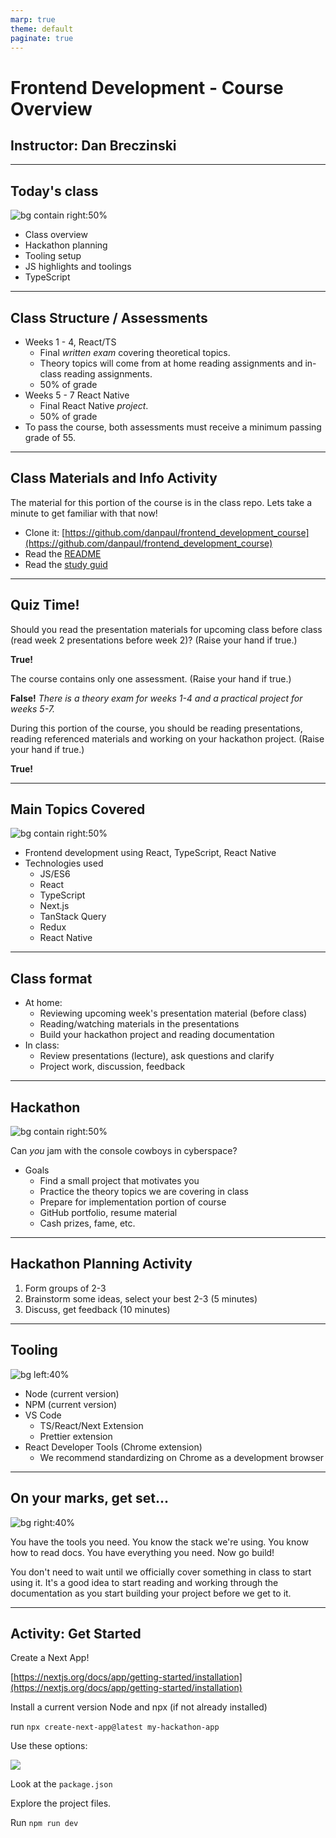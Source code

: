 ```yaml
---
marp: true
theme: default
paginate: true
---
```


<!-- only include once in document -->
<style scoped>
@media screen {
  /* Hide not current fragments */
  [data-marpit-fragment]:not([data-marpit-fragment]:current) {
    display: none;
  }
}
</style>

<!-- class: invert -->

# Frontend Development - Course Overview

## Instructor: Dan Breczinski

---

<!-- class: lead -->

## Today's class

![bg contain right:50%](./assets/baldi.gif)

- Class overview
- Hackathon planning
- Tooling setup
- JS highlights and toolings
- TypeScript

---

## Class Structure / Assessments

- Weeks 1 - 4, React/TS
  - Final _written exam_ covering theoretical topics.
  - Theory topics will come from at home reading assignments and in-class reading assignments.
  - 50% of grade
- Weeks 5 - 7 React Native
  - Final React Native _project_.
  - 50% of grade
- To pass the course, both assessments must receive a minimum passing grade of 55.

---

## Class Materials and Info Activity

The material for this portion of the course is in the class repo. Lets take a minute to get familiar with that now!

- Clone it: [https://github.com/danpaul/frontend_development_course](https://github.com/danpaul/frontend_development_course)
- Read the [README](../README.md)
- Read the [study guid](../STUDY_GUIDE.md)

---

## Quiz Time!

Should you read the presentation materials for upcoming class before class (read week 2 presentations before week 2)? (Raise your hand if true.)

<div data-marpit-fragment>

**True!**

</div>

<div data-marpit-fragment>

The course contains only one assessment. (Raise your hand if true.)

</div>

<div data-marpit-fragment>

**False!** _There is a theory exam for weeks 1-4 and a practical project for weeks 5-7._

</div>

<div data-marpit-fragment>

During this portion of the course, you should be reading presentations, reading referenced materials and working on your hackathon project. (Raise your hand if true.)

</div>

<div data-marpit-fragment>

**True!**

</div>

---

## Main Topics Covered

![bg contain right:50%](./assets/jabbascript.webp)

- Frontend development using React, TypeScript, React Native
- Technologies used
  - JS/ES6
  - React
  - TypeScript
  - Next.js
  - TanStack Query
  - Redux
  - React Native

---

## Class format

- At home:
  - Reviewing upcoming week's presentation material (before class)
  - Reading/watching materials in the presentations
  - Build your hackathon project and reading documentation
- In class:
  - Review presentations (lecture), ask questions and clarify
  - Project work, discussion, feedback

---

## Hackathon

![bg contain right:50%](./assets/console_cowboys.webp)

Can _you_ jam with the console cowboys in cyberspace?

- Goals
  - Find a small project that motivates you
  - Practice the theory topics we are covering in class
  - Prepare for implementation portion of course
  - GitHub portfolio, resume material
  - Cash prizes, fame, etc.

---

## Hackathon Planning Activity

1. Form groups of 2-3
2. Brainstorm some ideas, select your best 2-3 (5 minutes)
3. Discuss, get feedback (10 minutes)

---

## Tooling

![bg left:40%](./assets/useless_hammer.jpg)

- Node (current version)
- NPM (current version)
- VS Code
  - TS/React/Next Extension
  - Prettier extension
- React Developer Tools (Chrome extension)
  - We recommend standardizing on Chrome as a development browser

---

## On your marks, get set...

![bg right:40%](./assets/run.webp)

You have the tools you need. You know the stack we're using. You know how to read docs. You have everything you need. Now go build!

You don't need to wait until we officially cover something in class to start using it. It's a good idea to start reading and working through the documentation as you start building your project before we get to it.

---

## Activity: Get Started

<style scoped>
  section {
    font-size: 24px;
  }
</style>

Create a Next App!

[https://nextjs.org/docs/app/getting-started/installation](https://nextjs.org/docs/app/getting-started/installation)

Install a current version Node and npx (if not already installed)

run `npx create-next-app@latest my-hackathon-app`

Use these options:

![](./assets/next_defaults.png)

Look at the `package.json`

Explore the project files.

Run `npm run dev`

